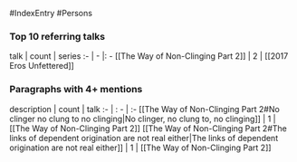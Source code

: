 #IndexEntry #Persons

### Top 10 referring talks
talk | count | series
:- | - |: -
[[The Way of Non-Clinging Part 2]] | 2 | [[2017 Eros Unfettered]]


### Paragraphs with 4+ mentions
description | count | talk
:- | : - | :-
[[The Way of Non-Clinging Part 2#No clinger no clung to no clinging\|No clinger, no clung to, no clinging]] | 1 | [[The Way of Non-Clinging Part 2]]
[[The Way of Non-Clinging Part 2#The links of dependent origination are not real either\|The links of dependent origination are not real either]] | 1 | [[The Way of Non-Clinging Part 2]]

